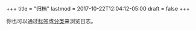 +++
title = "归档"
lastmod = 2017-10-22T12:04:12-05:00
draft = false
+++

你也可以通过[标签](/zh/tags/)或[分类](/zh/categories)来浏览日志。